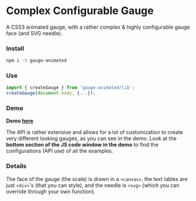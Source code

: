 # Complex Configurable Gauge

A CSS3 animated gauge, with a rather complex & highly configurable gauge face (and SVG needle).

### Install

```bash
npm i -S gauge-animated
```

### Use

```js
import { createGauge } from 'gauge-animated/lib';
createGauge(document.body, {...});
```

### Demo

**Demo [here](http://codepen.io/whitelizard/pen/zRwOaJ?editors=0010)**

The API is rather extensive and allows for a lot of customization to create very different looking gauges, as you can see in the demo. Look at the **bottom section of the JS code window in the demo** to find the configurations (API use) of all the examples.

### Details

The face of the gauge (the scale) is drawn in a `<canvas>`, the text lables are just `<div>`'s (that you can style), and the needle is `<svg>` (which you can override through your own function).
